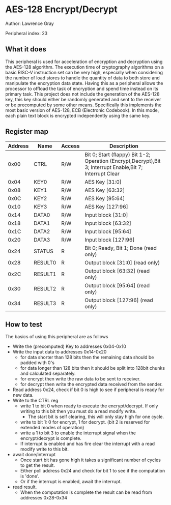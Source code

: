 # AES-128 Encrypt/Decrypt 

Author: Lawrence Gray 

Peripheral index: 23 

## What it does

This peripheral is used for acceleration of encryption and decryption using the AES-128 algorithm.
The execution time of cryptography algorithms on a basic RISC-V instruction set can be very high, especially when considering the number of load stores to handle the quantity of data to both store and manipulate the encryption data state. Having this as a peripheral allows the processor to offload the task of encryption and spend time instead on its primary task. 
This project does not include the generation of the AES-128 key, this key should either be randomly generated and sent to the receiver or be precomputed by some other means. 
Specifically this implements the most basic version of AES-128, ECB (Electronic Codebook). In this mode, each plain text block is encrypted independently using the same key.

## Register map

| Address |  Name   | Access  | Description                                                       |
|---------|---------|---------|-------------------------------------------------------------------|
| 0x00    | CTRL    | R/W     | Bit 0; Start (flappy) Bit 1-2; Operation (Encrypt,Decrypt),Bit 3; Interrupt Enable,Bit 7; Interrupt Clear      |
| 0x04    | KEY0    | R/W     | AES Key [31:0]                                                    |
| 0x08    | KEY1    | R/W     | AES Key [63:32]                                                   |
| 0x0C    | KEY2    | R/W     | AES Key [95:64]                                                   |
| 0x10    | KEY3    | R/W     | AES Key [127:96]                                                  |
| 0x14    | DATA0   | R/W     | Input block [31:0]                                                |
| 0x18    | DATA1   | R/W     | Input block [63:32]                                               |
| 0x1C    | DATA2   | R/W     | Input block [95:64]                                               |
| 0x20    | DATA3   | R/W     | Input block [127:96]                                              |
| 0x24    | STATUS  | R       | Bit 0; Ready, Bit 1; Done (read only)                             |
| 0x28    | RESULT0 | R       | Output block [31:0]    (read only)                                |
| 0x2C    | RESULT1 | R       | Output block [63:32]   (read only)                                |
| 0x30    | RESULT2 | R       | Output block [95:64]   (read only)                                |
| 0x34    | RESULT3 | R       | Output block [127:96]  (read only)                                |

## How to test
The basics of using this peripheral are as follows
  * Write the (precomputed) Key to addresses 0x04-0x10
  * Write the input data to addresses 0x14-0x20 
    * for data shorter than 128 bits then the remaining data should be padded with 0's
    * for data longer than 128 bits then it should be split into 128bit chunks and calculated separately.
    * for encrypt then write the raw data to be sent to receiver.
    * for decrypt then write the encrypted data received from the sender. 
  * Read address 0x24, check if bit 0 is high to see if peripheral is ready for new data. 
  * Write to the CTRL reg
    * write 1 to bit 0 when ready to execute the encrypt/decrypt. If only writing to this bit then you must do a read modify write.
      * The start bit is self clearing, this will only stay high for one cycle. 
    * write to bit 1: 0 for encrypt, 1 for decrypt. (bit 2 is reserved for extended modes of operation) 
    * write a 1 to bit 3 to enable the interrupt signal when the encrypt/decrypt is complete. 
    * If interrupt is enabled and has fire clear the interrupt with a read modify write to this bit. 
  * await done/interrupt
    * Once start bit has gone high it takes a significant number of cycles to get the result.
    * Either poll address 0x24 and check for bit 1 to see if the computation is 'done'. 
    * Or if the interrupt is enabled, await the interrupt.
  * read result. 
    * When the computation is complete the result can be read from addresses 0x28-0x34

